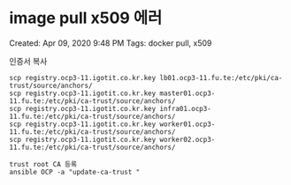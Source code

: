 # image pull x509 에러

Created: Apr 09, 2020 9:48 PM
Tags: docker pull, x509

인증서 복사 

    scp registry.ocp3-11.igotit.co.kr.key lb01.ocp3-11.fu.te:/etc/pki/ca-trust/source/anchors/       
    scp registry.ocp3-11.igotit.co.kr.key master01.ocp3-11.fu.te:/etc/pki/ca-trust/source/anchors/    
    scp registry.ocp3-11.igotit.co.kr.key infra01.ocp3-11.fu.te:/etc/pki/ca-trust/source/anchors/    
    scp registry.ocp3-11.igotit.co.kr.key worker01.ocp3-11.fu.te:/etc/pki/ca-trust/source/anchors/    
    scp registry.ocp3-11.igotit.co.kr.key worker02.ocp3-11.fu.te:/etc/pki/ca-trust/source/anchors/
    
    trust root CA 등록 
    ansible OCP -a "update-ca-trust "
